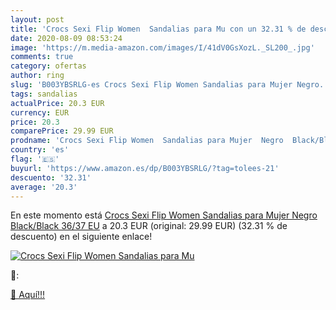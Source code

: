 ```yaml
---
layout: post
title: 'Crocs Sexi Flip Women  Sandalias para Mu con un 32.31 % de descuento'
date: 2020-08-09 08:53:24
image: 'https://m.media-amazon.com/images/I/41dV0GsXozL._SL200_.jpg'
comments: true
category: ofertas
author: ring
slug: 'B003YBSRLG-es Crocs Sexi Flip Women Sandalias para Mujer Negro...'
tags: sandalias
actualPrice: 20.3 EUR
currency: EUR
price: 20.3
comparePrice: 29.99 EUR
prodname: 'Crocs Sexi Flip Women  Sandalias para Mujer  Negro  Black/Black   36/37 EU'
country: 'es'
flag: '🇪🇸'
buyurl: 'https://www.amazon.es/dp/B003YBSRLG/?tag=tolees-21'
descuento: '32.31'
average: '20.3'
---
```


En este momento está [Crocs Sexi Flip Women  Sandalias para Mujer  Negro  Black/Black   36/37 EU](https://www.amazon.es/dp/B003YBSRLG/?tag=tolees-21) a 20.3 EUR (original: 29.99 EUR) (32.31 %  de descuento) en el siguiente enlace!

[![Crocs Sexi Flip Women  Sandalias para Mu](https://m.media-amazon.com/images/I/41dV0GsXozL._SL200_.jpg)](https://www.amazon.es/dp/B003YBSRLG/?tag=tolees-21)

🔎:


[🛒 Aquí!!!](https://www.amazon.es/dp/B003YBSRLG/?tag=tolees-21)

